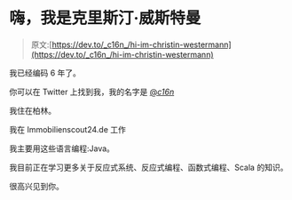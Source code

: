 # 嗨，我是克里斯汀·威斯特曼

> 原文:[https://dev.to/_c16n_/hi-im-christin-westermann](https://dev.to/_c16n_/hi-im-christin-westermann)

我已经编码 6 年了。

你可以在 Twitter 上找到我，我的名字是 [@_c16n_](https://twitter.com/_c16n_)

我住在柏林。

我在 Immobilienscout24.de 工作

我主要用这些语言编程:Java。

我目前正在学习更多关于反应式系统、反应式编程、函数式编程、Scala 的知识。

很高兴见到你。